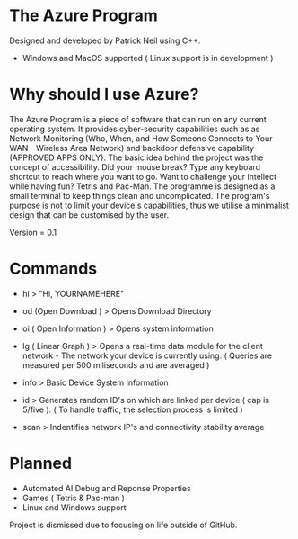 # **The Azure Program**
Designed and developed by Patrick Neil using C++.


 - Windows and MacOS supported ( Linux support is in development )

# Why should I use Azure?

The Azure Program is a piece of software that can run on any current operating system. It provides cyber-security capabilities such as as Network Monitoring (Who, When, and How Someone Connects to Your WAN - Wireless Area Network) and backdoor defensive capability (APPROVED APPS ONLY). The basic idea behind the project was the concept of accessibility. Did your mouse break? Type any keyboard shortcut to reach where you want to go. Want to challenge your intellect while having fun? Tetris and Pac-Man. The programme is designed as a small terminal to keep things clean and uncomplicated. The program's purpose is not to limit your device's capabilities, thus we utilise a minimalist design that can be customised by the user.

Version = 0.1      

# Commands

- hi > "Hi, YOURNAMEHERE"

- od (Open Download ) > Opens Download Directory

- oi ( Open Information ) > Opens system information 

- lg ( Linear Graph ) > Opens a real-time data module for the client network - The network your device is currently using. ( Queries are measured per 500 miliseconds and are averaged )

- info > Basic Device System Information

- id > Generates random ID's on which are linked per device ( cap is 5/five ). ( To handle traffic, the selection process is limited )

- scan > Indentifies network IP's and connectivity stability average

# Planned
- Automated AI Debug and Reponse Properties
- Games ( Tetris & Pac-man ) 
- Linux and Windows support


Project is dismissed due to focusing on life outside of GitHub.

